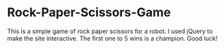 # Rock-Paper-Scissors-Game
This is a simple game of rock paper scissors for a robot. I used jQuery to make the site interactive. The first one to 5 wins is a champion. Good luck!
